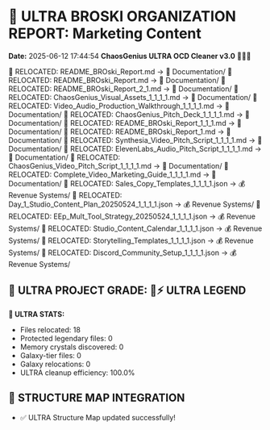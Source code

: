 # 🌌 ULTRA BROSKI ORGANIZATION REPORT: Marketing Content
**Date:** 2025-06-12 17:44:54
**ChaosGenius ULTRA OCD Cleaner v3.0** 🧠💜🌌

📁 RELOCATED: README_BROski_Report.md → 📝 Documentation/
📁 RELOCATED: README_BROski_Report.md → 📝 Documentation/
📁 RELOCATED: README_BROski_Report_2_1.md → 📝 Documentation/
📁 RELOCATED: ChaosGenius_Visual_Assets_1_1_1_1.md → 📝 Documentation/
📁 RELOCATED: Video_Audio_Production_Walkthrough_1_1_1_1.md → 📝 Documentation/
📁 RELOCATED: ChaosGenius_Pitch_Deck_1_1_1_1.md → 📝 Documentation/
📁 RELOCATED: README_BROski_Report_1_1_1.md → 📝 Documentation/
📁 RELOCATED: README_BROski_Report_1.md → 📝 Documentation/
📁 RELOCATED: Synthesia_Video_Pitch_Script_1_1_1_1.md → 📝 Documentation/
📁 RELOCATED: ElevenLabs_Audio_Pitch_Script_1_1_1_1.md → 📝 Documentation/
📁 RELOCATED: ChaosGenius_Video_Pitch_Script_1_1_1_1.md → 📝 Documentation/
📁 RELOCATED: Complete_Video_Marketing_Guide_1_1_1_1.md → 📝 Documentation/
📁 RELOCATED: Sales_Copy_Templates_1_1_1_1.json → 💰 Revenue Systems/
📁 RELOCATED: Day_1_Studio_Content_Plan_20250524_1_1_1_1.json → 💰 Revenue Systems/
📁 RELOCATED: EEp_Mult_Tool_Strategy_20250524_1_1_1_1.json → 💰 Revenue Systems/
📁 RELOCATED: Studio_Content_Calendar_1_1_1_1.json → 💰 Revenue Systems/
📁 RELOCATED: Storytelling_Templates_1_1_1_1.json → 💰 Revenue Systems/
📁 RELOCATED: Discord_Community_Setup_1_1_1_1.json → 💰 Revenue Systems/

## 🌌 ULTRA PROJECT GRADE: 💯⚡ ULTRA LEGEND
**🧠 ULTRA STATS:**
- Files relocated: 18
- Protected legendary files: 0
- Memory crystals discovered: 0
- Galaxy-tier files: 0
- Galaxy relocations: 0
- ULTRA cleanup efficiency: 100.0%

## 🔄 STRUCTURE MAP INTEGRATION
- ✅ ULTRA Structure Map updated successfully!